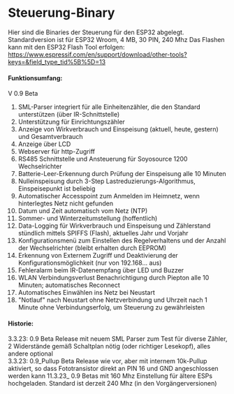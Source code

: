 # Steuerung-Binary
Hier sind die Binaries der Steuerung für den ESP32 abgelegt. Standardversion ist für ESP32 Wroom, 4 MB, 30 PIN, 240 Mhz
Das Flashen kann mit den ESP32 Flash Tool erfolgen: https://www.espressif.com/en/support/download/other-tools?keys=&field_type_tid%5B%5D=13

#### Funktionsumfang:
V 0.9 Beta
1. SML-Parser integriert für alle Einheitenzähler, die den Standard unterstützen (über IR-Schnittstelle)
2. Unterstützung für Einrichtungszähler
3. Anzeige von  Wirkverbrauch und Einspeisung (aktuell, heute, gestern) und Gesamtverbrauch
4. Anzeige über LCD 
6. Webserver für http-Zugriff
7. RS485 Schnittstelle und Ansteuerung für Soyosource 1200 Wechselrichter 
8. Batterie-Leer-Erkennung durch Prüfung der Einspeisung alle 10 Minuten
9. Nulleinspeisung durch 3-Step Lastreduzierungs-Algorithmus, Einspeisepunkt ist beliebig
10. Automatischer Accesspoint zum Anmelden im Heimnetz, wenn hinterlegtes Netz nicht gefunden
11. Datum und Zeit automatisch vom Netz (NTP)
12. Sommer- und Winterzeitumstellung (hoffentlich)
13. Data-Logging für Wirkverbrauch und Einspeisung und Zählerstand stündlich mittels SPIFFS (Flash), aktuelles Jahr und Vorjahr
14. Konfigurationsmenü zum Einstellen des Regelverhaltens und der Anzahl der Wechselrichter (bleibt erhalten durch EEPROM)
15. Erkennung von Externem Zugriff und Deaktivierung der Konfigurationsmöglichkeit (nur von 192.168... aus)
16. Fehleralarm beim IR-Datenempfang über LED und Buzzer
17. WLAN Verbindungsverlust Benachrichtigung durch Piepton alle 10 Minuten; automatisches Reconnect
18. Automatisches Einwählen ins Netz bei Neustart
19. "Notlauf" nach Neustart ohne Netzverbindung und Uhrzeit nach 1 Minute ohne Verbindungserfolg, um Steuerung zu gewährleisten   

#### Historie:  
3.3.23: 0.9 Beta Release mit neuem SML Parser zum Test für diverse Zähler, 2 Widerstände gemäß Schaltplan nötig (oder richtiger Lesekopf), alles andere optional  
3.3.23: 0.9_Pullup Beta Release wie vor, aber mit internem 10k-Pullup aktiviert, so dass  Fototransistor direkt an PIN 16 und GND angeschlossen werden kann
11.3.23_ 0.9 Betas mit 160 Mhz Einstellung für ältere ESPs hochgeladen. Standard ist derzeit 240 Mhz (in den Vorgängerversionen)
